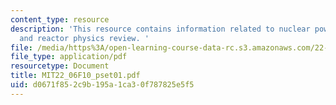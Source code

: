 ```yaml
---
content_type: resource
description: 'This resource contains information related to nuclear power introduction
  and reactor physics review. '
file: /media/https%3A/open-learning-course-data-rc.s3.amazonaws.com/22-06-engineering-of-nuclear-systems-fall-2010/d0671f852c9b195a1ca30f787825e5f5_MIT22_06F10_pset01.pdf
file_type: application/pdf
resourcetype: Document
title: MIT22_06F10_pset01.pdf
uid: d0671f85-2c9b-195a-1ca3-0f787825e5f5
---
```

